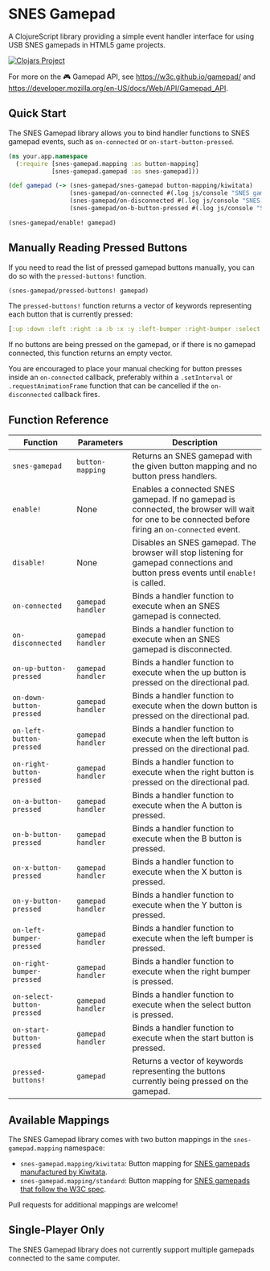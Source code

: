 # SNES Gamepad

A ClojureScript library providing a simple event handler interface for using USB SNES gamepads in HTML5 game projects.

[![Clojars Project](https://img.shields.io/clojars/v/snes-gamepad.svg)](https://clojars.org/snes-gamepad)

For more on the :video_game: Gamepad API, see https://w3c.github.io/gamepad/ and https://developer.mozilla.org/en-US/docs/Web/API/Gamepad_API.

## Quick Start

The SNES Gamepad library allows you to bind handler functions to SNES gamepad events, such as `on-connected` or `on-start-button-pressed`.

```clojure
(ns your.app.namespace
  (:require [snes-gamepad.mapping :as button-mapping]
            [snes-gamepad.gamepad :as snes-gamepad]))

(def gamepad (-> (snes-gamepad/snes-gamepad button-mapping/kiwitata)
                 (snes-gamepad/on-connected #(.log js/console "SNES gamepad connected!"))
                 (snes-gamepad/on-disconnected #(.log js/console "SNES gamepad disconnected."))
                 (snes-gamepad/on-b-button-pressed #(.log js/console "Samus jumps into the air!"))))

(snes-gamepad/enable! gamepad)
```

## Manually Reading Pressed Buttons

If you need to read the list of pressed gamepad buttons manually, you can do so with the `pressed-buttons!` function.

```clojure
(snes-gamepad/pressed-buttons! gamepad)
```

The `pressed-buttons!` function returns a vector of keywords representing each button that is currently pressed:

```clojure
[:up :down :left :right :a :b :x :y :left-bumper :right-bumper :select :start]
```

If no buttons are being pressed on the gamepad, or if there is no gamepad connected, this function returns an empty vector.

You are encouraged to place your manual checking for button presses inside an `on-connected` callback, preferably within a `.setInterval` or `.requestAnimationFrame` function that can be cancelled if the `on-disconnected` callback fires.

## Function Reference

| Function                   | Parameters             | Description                                                                                                                                        |
|----------------------------|------------------------|----------------------------------------------------------------------------------------------------------------------------------------------------|
| `snes-gamepad`             | `button-mapping`       | Returns an SNES gamepad with the given button mapping and no button press handlers.                                                                |
| `enable!`                  | None                   | Enables a connected SNES gamepad. If no gamepad is connected, the browser will wait for one to be connected before firing an `on-connected` event. |
| `disable!`                 | None                   | Disables an SNES gamepad. The browser will stop listening for gamepad connections and button press events until `enable!` is called.               |                                                                                    |
| `on-connected`             | `gamepad handler`      | Binds a handler function to execute when an SNES gamepad is connected.                                                                             |
| `on-disconnected`          | `gamepad handler`      | Binds a handler function to execute when an SNES gamepad is disconnected.                                                                          |
| `on-up-button-pressed`     | `gamepad handler`      | Binds a handler function to execute when the up button is pressed on the directional pad.                                                          |
| `on-down-button-pressed`   | `gamepad handler`      | Binds a handler function to execute when the down button is pressed on the directional pad.                                                        |
| `on-left-button-pressed`   | `gamepad handler`      | Binds a handler function to execute when the left button is pressed on the directional pad.                                                        |
| `on-right-button-pressed`  | `gamepad handler`      | Binds a handler function to execute when the right button is pressed on the directional pad.                                                       |
| `on-a-button-pressed`      | `gamepad handler`      | Binds a handler function to execute when the A button is pressed.                                                                                  |
| `on-b-button-pressed`      | `gamepad handler`      | Binds a handler function to execute when the B button is pressed.                                                                                  |
| `on-x-button-pressed`      | `gamepad handler`      | Binds a handler function to execute when the X button is pressed.                                                                                  |
| `on-y-button-pressed`      | `gamepad handler`      | Binds a handler function to execute when the Y button is pressed.                                                                                  |
| `on-left-bumper-pressed`   | `gamepad handler`      | Binds a handler function to execute when the left bumper is pressed.                                                                               |
| `on-right-bumper-pressed`  | `gamepad handler`      | Binds a handler function to execute when the right bumper is pressed.                                                                              |
| `on-select-button-pressed` | `gamepad handler`      | Binds a handler function to execute when the select button is pressed.                                                                             |
| `on-start-button-pressed`  | `gamepad handler`      | Binds a handler function to execute when the start button is pressed.                                                                              |
| `pressed-buttons!`         | `gamepad`              | Returns a vector of keywords representing the buttons currently being pressed on the gamepad.                                                      |


## Available Mappings

The SNES Gamepad library comes with two button mappings in the `snes-gamepad.mapping` namespace:

- `snes-gamepad.mapping/kiwitata`: Button mapping for [SNES gamepads manufactured by Kiwitata](http://amzn.to/2pp29ab).
- `snes-gamepad.mapping/standard`: Button mapping for [SNES gamepads that follow the W3C spec](https://w3c.github.io/gamepad/#remapping).

Pull requests for additional mappings are welcome!

## Single-Player Only

The SNES Gamepad library does not currently support multiple gamepads connected to the same computer.
